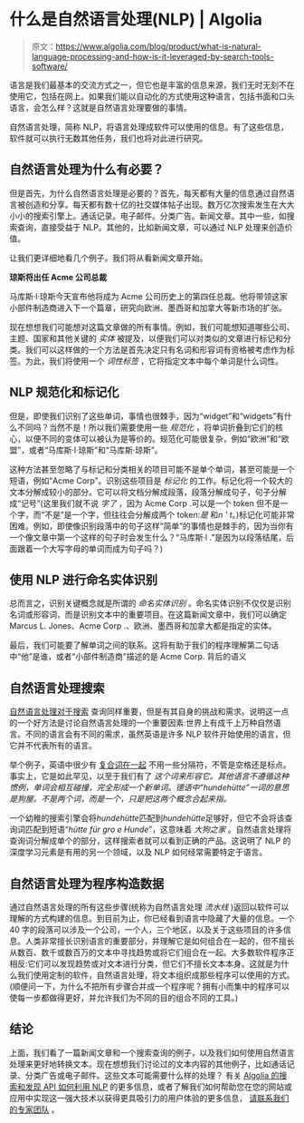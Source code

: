 # 什么是自然语言处理(NLP) | Algolia

> 原文：<https://www.algolia.com/blog/product/what-is-natural-language-processing-and-how-is-it-leveraged-by-search-tools-software/>

语言是我们最基本的交流方式之一，但它也是丰富的信息来源，我们无时无刻不在使用它，包括在网上。如果我们能以自动化的方式使用这种语言，包括书面和口头语言，会怎么样？这就是自然语言处理要做的事情。

自然语言处理，简称 NLP，将语言处理成软件可以使用的信息。有了这些信息，软件就可以执行无数其他任务，我们也将对此进行研究。

## [](#why-is-natural-language-processing-necessary)自然语言处理为什么有必要？

但是首先，为什么自然语言处理是必要的？首先，每天都有大量的信息通过自然语言被创造和分享。每天都有数十亿的社交媒体帖子出现。数万亿次搜索发生在大大小小的搜索引擎上。通话记录。电子邮件。分类广告。新闻文章。其中一些，如搜索查询，直接受益于 NLP。其他的，比如新闻文章，可以通过 NLP 处理来创造价值。

让我们更详细地看几个例子。我们将从看新闻文章开始。

**琼斯将出任 Acme 公司总裁**

马库斯·l·琼斯今天宣布他将成为 Acme 公司历史上的第四任总裁。他将带领这家小部件制造商进入下一个篇章，研究向欧洲、墨西哥和加拿大等新市场的扩张。

现在想想我们可能想对这篇文章做的所有事情。例如，我们可能想知道哪些公司、主题、国家和其他关键的 *实体* 被提及，以便我们可以对类似的文章进行标记和分类。我们可以这样做的一个方法是首先决定只有名词和形容词有资格被考虑作为标签。为此，我们将使用一个 *词性标签* ，它将指定文本中每个单词是什么词性。

## [](#nlp-normalization-and-tokenization)NLP 规范化和标记化

但是，即使我们识别了这些单词，事情也很棘手，因为“widget”和“widgets”有什么不同吗？当然不是！所以我们需要使用一些 *规范化* ，将单词折叠到它们的核心，以便不同的变体可以被认为是等价的。规范化可能很复杂，例如“欧洲”和“欧盟”，或者“马库斯·l·琼斯”和“马库斯·琼斯”。

这种方法甚至忽略了与标记和分类相关的项目可能不是单个单词，甚至可能是一个短语，例如“Acme Corp”。识别这些项目是 *标记化* 的工作。标记化将一个较大的文本分解成较小的部分。它可以将文档分解成段落，段落分解成句子，句子分解成“记号”(这里我们就不说 *字了* ，因为 Acme Corp .可以是一个 token 但不是一个字，而“不是”是一个字，但往往会分解成两个 token:*是* 和*n ' t*。)标记化可能非常困难。例如，即使像识别段落中的句子这样“简单”的事情也是棘手的，因为当你有一个像文章中第一个这样的句子时会发生什么？“马库斯·l .”是因为以段落结尾，后面跟着一个大写字母的单词而成为句子吗？)

## [](#using-nlp-for-named-entity-recognition)使用 NLP 进行命名实体识别

总而言之，识别关键概念就是所谓的 *命名实体识别* 。命名实体识别不仅仅是识别名词或形容词，而是识别文本中的重要项目。在这篇新闻文章中，我们可以确定 Marcus L. Jones、Acme Corp .、欧洲、墨西哥和加拿大都是指定的实体。

最后，我们可能要了解单词之间的联系。这将有助于我们的程序理解第二句话中“他”是谁，或者“小部件制造商”描述的是 Acme Corp. 背后的语义

## [](#natural-language-processing-for-search)自然语言处理搜索

[自然语言处理对于搜索](https://www.algolia.com/blog/ai/what-is-ai-powered-site-search/) 查询同样重要，但是有其自身的挑战和需求。说明这一点的一个好方法是讨论自然语言处理的一个重要因素:世界上有成千上万种自然语言。不同的语言会有不同的需求，虽然英语是许多 NLP 软件开始使用的语言，但它并不代表所有的语言。

举个例子，英语中很少有 [复合词在一起](https://www.algolia.com/doc/guides/managing-results/optimize-search-results/handling-natural-languages-nlp/in-depth/language-specific-configurations/) 不用一些分隔符，不管是空格还是标点。事实上，它是如此罕见，以至于我们有了 *这个词来形容它。其他语言不遵循这种惯例，单词会相互碰撞，完全形成一个新单词。德语中“*hundehütte*”一词的意思是狗屋。不是两个词，而是一个，只是把这两个概念合起来指。*

一个幼稚的搜索引擎会将*hundehütte*匹配到*hundehütte*足够好，但它不会将该查询词匹配到短语“*hütte für gro e Hunde*”，这意味着 *大狗之家* 。自然语言处理将查询词分解成单个的部分，这样搜索者就可以看到正确的产品。这说明了 NLP 的深度学习元素是有用的另一个领域，以及 NLP 如何经常需要特定于语言。

## [](#natural-language-processing-structures-data-for-programs)自然语言处理为程序构造数据

通过自然语言处理的所有这些步骤(统称为自然语言处理 *流水线* )返回以软件可以理解的方式构建的信息。到目前为止，你已经看到语言中隐藏了大量的信息。一个 40 字的段落可以涉及一个公司，一个人，三个地区，以及关于这些项目的许多信息。人类非常擅长识别语言的重要部分，并理解它是如何组合在一起的，但不擅长从数百、数千或数百万的文本中寻找趋势或将它们组合在一起。大多数软件程序正相反:它们可以发现趋势或对文本进行分类，但它们不擅长文本本身。这就是为什么我们使用定制的软件，自然语言处理，将文本组织成那些程序可以使用的方式。(顺便问一下，为什么不把所有步骤合并成一个程序呢？拥有小而集中的程序可以使每一步都做得更好，并允许我们为不同的目的组合不同的工具。)

## [](#conclusion)结论

上面，我们看了一篇新闻文章和一个搜索查询的例子，以及我们如何使用自然语言处理来更好地转换文本。现在想想我们讨论过的文本内容的其他例子，比如通话记录、分类广告或电子邮件。这些文本可能需要什么样的处理？ 有关 [Algolia 的搜索和发现 API 如何利用 NLP](https://www.algolia.com/products/ai-search/) 的更多信息，或者了解我们如何帮助您在您的网站或应用中实现这一强大技术以获得更具吸引力的用户体验的更多信息， [请联系我们的专家团队](https://www.algolia.com/contactus/) 。
